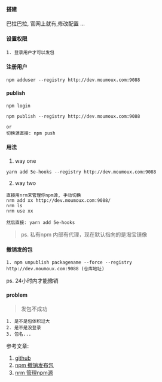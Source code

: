 #### 搭建

巴拉巴拉, 官网上就有,修改配置 ...

#### 设置权限

```
1. 登录用户才可以发包
```

#### 注册用户

```
npm adduser --registry http://dev.moumoux.com:9088

```

#### publish

```
npm login

npm publish --registry http://dev.moumoux.com:9088

or 
切换源直接: npm push

```


#### 用法

1. way one

```
yarn add 5e-hooks --registry http://dev.moumoux.com:9088
```

2. way two

``` 
直接用nrm来管理你npm源, 手动切换 
nrm add xx http://dev.moumoux.com:9088/
nrm ls
nrm use xx

然后直接: yarn add 5e-hooks
```

> ps. 私有npm 内部有代理，现在默认指向的是淘宝镜像

#### 撤销发的包

```
1. npm unpublish packagename --force --registry http://dev.moumoux.com:9088 (仓库地址)
```

ps. 24小时内才能撤销

#### problem

> 发包不成功

```
1. 是不是包体积过大
2. 是不是没登录
3. 包名...
```


参考文章:
1. [github](https://github.com/verdaccio/verdaccio)
2. [npm 撤销发布包](https://www.cnblogs.com/penghuwan/p/6973702.html#_label0)
3. [nrm 管理npm源](https://www.cnblogs.com/Jimc/p/10280774.html)
